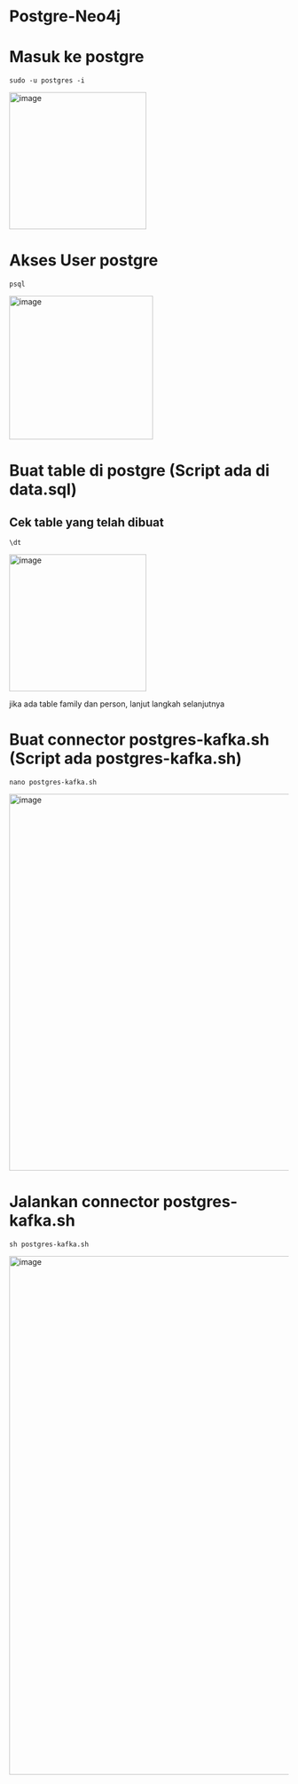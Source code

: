 # Postgre-Neo4j

# Masuk ke postgre
```
sudo -u postgres -i
```
<img width="247" alt="image" src="https://github.com/Digital-Data-Integrasi/Postgre-Neo4j/assets/143582498/7c01917d-2b07-4fea-92d1-42894061acbb">

# Akses User postgre
```
psql
```
<img width="259" alt="image" src="https://github.com/Digital-Data-Integrasi/Postgre-Neo4j/assets/143582498/ff4e57c7-b38f-48ad-8bff-5391ac80fcc9">

# Buat table di postgre (Script ada di data.sql)
## Cek table yang telah dibuat
```
\dt
```
<img width="247" alt="image" src="https://github.com/Digital-Data-Integrasi/Postgre-Neo4j/assets/143582498/3bf52ea4-f404-4051-aa6d-dd80d6fe99f0"> 

jika ada table family dan person, lanjut langkah selanjutnya

# Buat connector postgres-kafka.sh (Script ada postgres-kafka.sh)
```
nano postgres-kafka.sh
```
<img width="679" alt="image" src="https://github.com/Digital-Data-Integrasi/Postgre-Neo4j/assets/143582498/5d36ce44-bde9-478f-80df-a53e5d9a6af6">

# Jalankan connector postgres-kafka.sh
```
sh postgres-kafka.sh
```
<img width="935" alt="image" src="https://github.com/Digital-Data-Integrasi/Postgre-Neo4j/assets/143582498/b70b698b-73ad-4f78-b222-b6e4cbc22a28">
